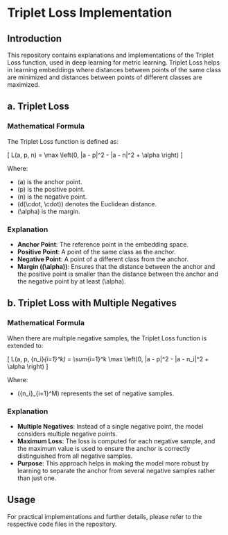 # Triplet Loss Implementation

## Introduction

This repository contains explanations and implementations of the Triplet Loss function, used in deep learning for metric learning. Triplet Loss helps in learning embeddings where distances between points of the same class are minimized and distances between points of different classes are maximized.

## a. Triplet Loss

### Mathematical Formula

The Triplet Loss function is defined as:

\[ L(a, p, n) = \max \left(0, \|a - p\|^2 - \|a - n\|^2 + \alpha \right) \]


Where:
- \(a\) is the anchor point.
- \(p\) is the positive point.
- \(n\) is the negative point.
- \(d(\cdot, \cdot)\) denotes the Euclidean distance.
- \(\alpha\) is the margin.

### Explanation

- **Anchor Point**: The reference point in the embedding space.
- **Positive Point**: A point of the same class as the anchor.
- **Negative Point**: A point of a different class from the anchor.
- **Margin (\(\alpha\))**: Ensures that the distance between the anchor and the positive point is smaller than the distance between the anchor and the negative point by at least \(\alpha\).

## b. Triplet Loss with Multiple Negatives

### Mathematical Formula

When there are multiple negative samples, the Triplet Loss function is extended to:

\[ L(a, p, \{n_i\}_{i=1}^k) = \sum_{i=1}^k \max \left(0, \|a - p\|^2 - \|a - n_i\|^2 + \alpha \right) \]


Where:
- \(\{n_i\}_{i=1}^M\) represents the set of negative samples.

### Explanation

- **Multiple Negatives**: Instead of a single negative point, the model considers multiple negative points.
- **Maximum Loss**: The loss is computed for each negative sample, and the maximum value is used to ensure the anchor is correctly distinguished from all negative samples.
- **Purpose**: This approach helps in making the model more robust by learning to separate the anchor from several negative samples rather than just one.

## Usage

For practical implementations and further details, please refer to the respective code files in the repository.

